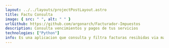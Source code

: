 ```yaml
---
layout: ../../layouts/projectPostLayout.astro
title: Factu Consulta
image: { src: " ", alt: " " }
urlGithub: https://github.com/argonarch/Facturador-Impuestos
description: Consulta vencimientos y pagos de tus servicios
technologies: ["Python"]
info: Es una aplicacion que consulta y filtra facturas resibidas via mails. Para finalmente enviar los datos via Telegram
---
```

